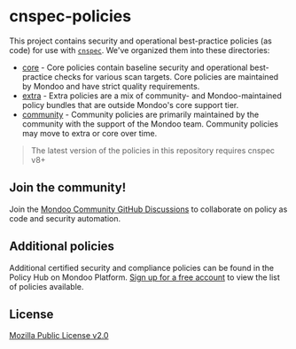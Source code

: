# cnspec-policies

This project contains security and operational best-practice policies (as code) for use with [`cnspec`](https://github.com/mondoohq/cnspec). We've organized them into these directories:

- [core](core) - Core policies contain baseline security and operational best-practice checks for various scan targets. Core policies are maintained by Mondoo and have strict quality requirements.
- [extra](extra) - Extra policies are a mix of community- and Mondoo-maintained policy bundles that are outside Mondoo's core support tier.
- [community](community) - Community policies are primarily maintained by the community with the support of the Mondoo team. Community policies may move to extra or core over time. 

> The latest version of the policies in this repository requires cnspec v8+

## Join the community!

Join the [Mondoo Community GitHub Discussions](https://github.com/orgs/mondoohq/discussions) to collaborate on policy as code and security automation.

## Additional policies

Additional certified security and compliance policies can be found in the Policy Hub on Mondoo Platform. [Sign up for a free account](https://console.mondoo.com/signup) to view the list of policies available.

## License

[Mozilla Public License v2.0](https://github.com/mondoohq/mondoo-operator/blob/main/LICENSE)